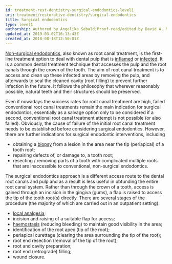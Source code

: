 ```yaml
---
id: treatment-rest-dentistry-surgical-endodontics-level1
uri: treatment/restorative-dentistry/surgical-endodontics
title: Surgical endodontics
type: level1
authorship: Authored by Angelika Sebald;Proof-read/edited by David A. Mitchell
updated_at: 2019-03-02T16:13:43Z
created_at: 2018-08-18T12:50:01Z
---
```


<p><a href="/treatment/restorative-dentistry/endodontics">Non-surgical endodontics</a>,
    also known as root canal treatment, is the first-line treatment
    option to deal with dental pulp that is <a href="/treatment/other/medication/inflammation/more-info">inflamed</a>    or <a href="/diagnosis/a-z/infection">infected</a>.
    It is a common dental treatment technique that accesses the
    pulp and the root canals through the crown of the tooth.
    The aim of root canal treatment is to access and clean up
    these infected areas by removing the pulp, and afterwards
    to seal the cleaned cavity (root filling) to prevent further
    infection in the future. It follows the philosophy that wherever
    reasonably possible, natural teeth and their structures should
    be preserved.</p>
<p>Even if nowadays the success rates for root canal treatment are
    high, failed conventional root canal treatments remain the
    main indication for surgical endodontics, essentially as
    a salvage option only to be considered if a second, conventional
    root canal treatment attempt is not possible (or also failed).
    Obviously, the cause of failure of the initial root canal
    treatment needs to be established before considering surgical
    endodontics. However, there are further indications for surgical
    endodontic interventions, including</p>
<ul>
    <li>obtaining a <a href="/diagnosis/tests/biopsy">biopsy</a>        from a lesion in the area near the tip (periapical) of
        a tooth root;</li>
    <li>repairing defects of, or damage to, a tooth root;</li>
    <li>resecting / removing parts of a tooth with complicated multiple
        roots that are inaccessible to conventional, non-surgical
        endodontics.</li>
</ul>
<p>The surgical endodontics approach is a different access route
    to the dental root canals and pulp and as a result is less
    useful in obtunding the entire root canal system. Rather
    than through the crown of a tooth, access is gained through
    an incision in the gingiva (gums), a flap is raised to access
    the tip of the tooth root(s) directly. There are several
    stages of the procedure (the majority of which are carried
    out in an outpatient setting):</p>
<ul>
    <li><a href="/treatment/surgery/anaesthesia">local analgesia</a>;</li>
    <li>incision and raising of a suitable flap for access;</li>
    <li><a href="/treatment/other/bleeding/detailed">haemostasis</a>        (reducing bleeding) to maintain good visibility in the
        area;</li>
    <li>identification of the root apex (tip of the root);</li>
    <li>periapical curettage (clearing the area surrounding the tip
        of the root);</li>
    <li>root end resection (removal of the tip of the root);</li>
    <li>root and cavity preparation;</li>
    <li>root end (retrograde) filling;</li>
    <li>wound closure.</li>
</ul>
